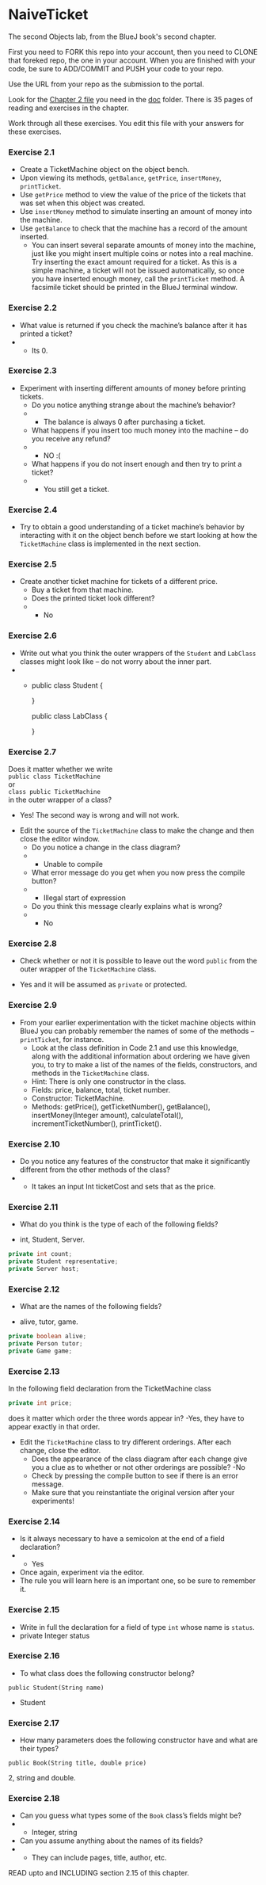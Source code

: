 # NaiveTicket

The second Objects lab, from the BlueJ book's second chapter.

First you need to FORK this repo into your account, then you need to CLONE that foreked repo, the one in your account. 
When you are finished with your code, be sure to ADD/COMMIT and PUSH your code to your repo.

Use the URL from your repo as the submission to the portal. 

Look for the [Chapter 2 file](./doc/BlueJ-objects-first-ch2.pdf) you need in the [doc](./doc) folder.
There is 35 pages of reading and exercises in the chapter.

Work through all these exercises. You edit this file with your answers for these exercises.

### Exercise 2.1
* Create a TicketMachine object on the object bench.
* Upon viewing its methods, `getBalance`, `getPrice`, `insertMoney`, `printTicket`.
* Use `getPrice` method to view the value of the price of the tickets that was set when this object was created.
* Use `insertMoney` method to simulate inserting an amount of money into the machine.
* Use `getBalance` to check that the machine has a record of the amount inserted.
    * You can insert several separate amounts of money into the machine, just like you might insert multiple coins or notes into a real machine. Try inserting the exact amount required for a ticket. As this is a simple machine, a ticket will not be issued automatically, so once you have inserted enough money, call the `printTicket` method. A facsimile ticket should be printed in the BlueJ terminal window.

### Exercise 2.2
* What value is returned if you check the machine’s balance after it has printed a ticket?
* - Its 0.

### Exercise 2.3
* Experiment with inserting different amounts of money before printing tickets.
    * Do you notice anything strange about the machine’s behavior?
    * - The balance is always 0 after purchasing a ticket.
    * What happens if you insert too much money into the machine – do you receive any refund?
    * - NO :(
    * What happens if you do not insert enough and then try to print a ticket?
    * - You still get a ticket. 

### Exercise 2.4
* Try to obtain a good understanding of a ticket machine’s behavior by interacting with it on the object bench before we start looking at how the `TicketMachine` class is implemented in the next section.

### Exercise 2.5
* Create another ticket machine for tickets of a different price.
    * Buy a ticket from that machine.
    * Does the printed ticket look different?
    * - No

### Exercise 2.6
* Write out what you think the outer wrappers of the `Student` and `LabClass` classes might look like – do not worry about the inner part.
* - public class Student {

    } 
    
    public class LabClass {

    }

### Exercise 2.7
Does it matter whether we write<br>
`public class TicketMachine`<br>
or<br>
`class public TicketMachine`<br>
in the outer wrapper of a class?
- Yes! The second way is wrong and will not work. 

* Edit the source of the `TicketMachine` class to make the change and then close the editor window.
    * Do you notice a change in the class diagram? 
    * - Unable to compile 
    * What error message do you get when you now press the compile button?
    * - Illegal start of expression
    * Do you think this message clearly explains what is wrong?
    * - No 

### Exercise 2.8
* Check whether or not it is possible to leave out the word `public` from the outer wrapper of the `TicketMachine` class.
- Yes and it will be assumed as `private` or protected.
### Exercise 2.9
* From your earlier experimentation with the ticket machine objects within BlueJ you can probably remember the names of some of the methods – `printTicket`, for instance.
    * Look at the class definition in Code 2.1 and use this knowledge, along with the additional information about ordering we have given you, to try to make a list of the names of the fields, constructors, and methods in the `TicketMachine` class.
    * Hint: There is only one constructor in the class.
    * Fields: price, balance, total, ticket number.
    * Constructor: TicketMachine.
    * Methods: getPrice(), getTicketNumber(), getBalance(), insertMoney(Integer amount), calculateTotal(), incrementTicketNumber(), printTicket().

### Exercise 2.10
* Do you notice any features of the constructor that make it significantly different from the other methods of the class?
* - It takes an input Int ticketCost and sets that as the price.

### Exercise 2.11
* What do you think is the type of each of the following fields?
- int, Student, Server.
```java
private int count;
private Student representative;
private Server host;
```

### Exercise 2.12
* What are the names of the following fields?
- alive, tutor, game.
```java
private boolean alive;
private Person tutor;
private Game game;
```
### Exercise 2.13

In the following field declaration from the TicketMachine class<br>

```java
private int price;
```
does it matter which order the three words appear in?
-Yes, they have to appear exactly in that order.

* Edit the `TicketMachine` class to try different orderings. After each change, close the editor.
    * Does the appearance of the class diagram after each change give you a clue as to whether or not other orderings are
possible? -No
    * Check by pressing the compile button to see if there is an error message.
    * Make sure that you reinstantiate the original version after your experiments!

### Exercise 2.14
* Is it always necessary to have a semicolon at the end of a field declaration?
* - Yes
* Once again, experiment via the editor.
* The rule you will learn here is an important one, so be sure to remember it.


### Exercise 2.15
* Write in full the declaration for a field of type `int` whose name is `status`.
* private Integer status

### Exercise 2.16
* To what class does the following constructor belong?
```
public Student(String name)
```
- Student

### Exercise 2.17
* How many parameters does the following constructor have and what are their types?
```
public Book(String title, double price)
```
2, string and double.

### Exercise 2.18
* Can you guess what types some of the `Book` class’s fields might be?
* - Integer, string
* Can you assume anything about the names of its fields?
* - They can include pages, title, author, etc. 

READ upto and INCLUDING section 2.15 of this chapter.
